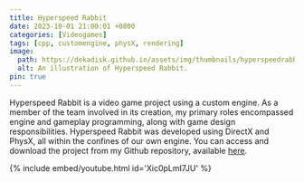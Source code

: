 ```yaml
---
title: Hyperspeed Rabbit
date: 2023-10-01 21:00:01 +0800
categories: [Videogames]
tags: [cpp, customengine, physX, rendering]
image:
  path: https://dekadisk.github.io/assets/img/thumbnails/hyperspeedrabbit.png
  alt: An illustration of Hyperspeed Rabbit.
pin: true
---
```


Hyperspeed Rabbit is a video game project using a custom engine.  As a member of the team involved in its creation, my primary roles encompassed engine and gameplay programming, along with game design responsibilities. Hyperspeed Rabbit was developed using DirectX and PhysX, all within the confines of our own engine. You can access and download the project from my Github repository, available [here](https://github.com/Dekadisk/HyperspeedRabbit).

{% include embed/youtube.html id='Xic0pLmI7JU' %}
